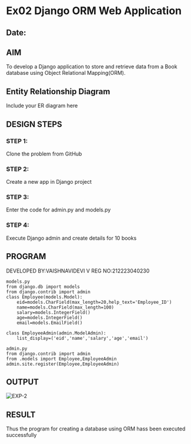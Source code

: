 # Ex02 Django ORM Web Application
## Date: 

## AIM
To develop a Django application to store and retrieve data from a Book database using Object Relational Mapping(ORM).

## Entity Relationship Diagram

Include your ER diagram here

## DESIGN STEPS

### STEP 1:
Clone the problem from GitHub

### STEP 2:
Create a new app in Django project

### STEP 3:
Enter the code for admin.py and models.py

### STEP 4:
Execute Django admin and create details for 10 books

## PROGRAM

DEVELOPED BY:VAISHNAVIDEVI V
REG NO:212223040230
```
models.py
from django.db import models
from django.contrib import admin
class Employee(models.Model):
    eid=models.CharField(max_length=20,help_text='Employee_ID')
    name=models.CharField(max_length=100)
    salary=models.IntegerField()
    age=models.IntegerField()
    email=models.EmailField()

class EmployeeAdmin(admin.ModelAdmin):
    list_display=('eid','name','salary','age','email')

admin.py
from django.contrib import admin
from .models import Employee,EmployeeAdmin
admin.site.register(Employee,EmployeeAdmin)

```

## OUTPUT
![EXP-2](https://github.com/vaishnavidevi23013992/ORM/assets/151864235/094350fa-c8d5-4277-b488-5c8f03c4bc57)


## RESULT
Thus the program for creating a database using ORM hass been executed successfully
